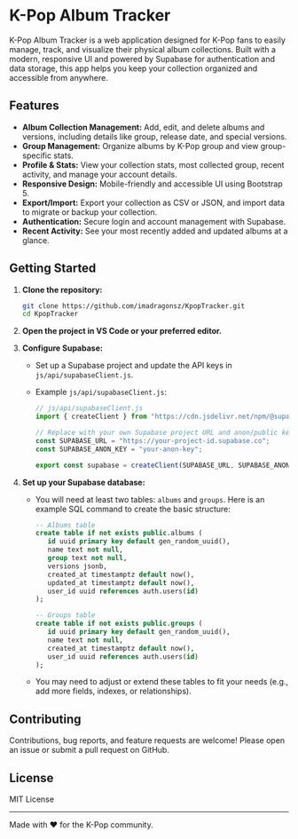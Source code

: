 # K-Pop Album Tracker

K-Pop Album Tracker is a web application designed for K-Pop fans to easily manage, track, and visualize their physical album collections. Built with a modern, responsive UI and powered by Supabase for authentication and data storage, this app helps you keep your collection organized and accessible from anywhere.

## Features

- **Album Collection Management:** Add, edit, and delete albums and versions, including details like group, release date, and special versions.
- **Group Management:** Organize albums by K-Pop group and view group-specific stats.
- **Profile & Stats:** View your collection stats, most collected group, recent activity, and manage your account details.
- **Responsive Design:** Mobile-friendly and accessible UI using Bootstrap 5.
- **Export/Import:** Export your collection as CSV or JSON, and import data to migrate or backup your collection.
- **Authentication:** Secure login and account management with Supabase.
- **Recent Activity:** See your most recently added and updated albums at a glance.

## Getting Started

1. **Clone the repository:**
   ```sh
   git clone https://github.com/imadragonsz/KpopTracker.git
   cd KpopTracker
   ```
2. **Open the project in VS Code or your preferred editor.**
3. **Configure Supabase:**

   - Set up a Supabase project and update the API keys in `js/api/supabaseClient.js`.
   - Example `js/api/supabaseClient.js`:

     ```js
     // js/api/supabaseClient.js
     import { createClient } from "https://cdn.jsdelivr.net/npm/@supabase/supabase-js/+esm";

     // Replace with your own Supabase project URL and anon/public key
     const SUPABASE_URL = "https://your-project-id.supabase.co";
     const SUPABASE_ANON_KEY = "your-anon-key";

     export const supabase = createClient(SUPABASE_URL, SUPABASE_ANON_KEY);
     ```

4. **Set up your Supabase database:**

   - You will need at least two tables: `albums` and `groups`. Here is an example SQL command to create the basic structure:

     ```sql
     -- Albums table
     create table if not exists public.albums (
        id uuid primary key default gen_random_uuid(),
        name text not null,
        group text not null,
        versions jsonb,
        created_at timestamptz default now(),
        updated_at timestamptz default now(),
        user_id uuid references auth.users(id)
     );

     -- Groups table
     create table if not exists public.groups (
        id uuid primary key default gen_random_uuid(),
        name text not null,
        created_at timestamptz default now(),
        user_id uuid references auth.users(id)
     );
     ```

   - You may need to adjust or extend these tables to fit your needs (e.g., add more fields, indexes, or relationships).

## Contributing

Contributions, bug reports, and feature requests are welcome! Please open an issue or submit a pull request on GitHub.

## License

MIT License

---

Made with ♥ for the K-Pop community.

